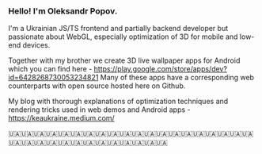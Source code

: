 ### Hello! I'm Oleksandr Popov.

I'm a Ukrainian JS/TS frontend and partially backend developer but passionate about WebGL, especially optimization of 3D for mobile and low-end devices.

Together with my brother we create 3D live wallpaper apps for Android which you can find here - https://play.google.com/store/apps/dev?id=6428268730053234821
Many of these apps have a corresponding web counterparts with open source hosted here on Github.

My blog with thorough explanations of optimization techniques and rendering tricks used in web demos and Android apps - https://keaukraine.medium.com/

🇺🇦🇺🇦🇺🇦🇺🇦🇺🇦🇺🇦🇺🇦🇺🇦🇺🇦🇺🇦🇺🇦🇺🇦🇺🇦🇺🇦🇺🇦🇺🇦🇺🇦🇺🇦🇺🇦🇺🇦🇺🇦🇺🇦🇺🇦🇺🇦🇺🇦🇺🇦🇺🇦🇺🇦🇺🇦🇺🇦🇺🇦🇺🇦🇺🇦
